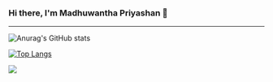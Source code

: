 ### Hi there, I'm Madhuwantha Priyashan 👋
<hr>

![Anurag's GitHub stats](https://github-readme-stats.vercel.app/api?username=madhuwantha&theme=swift&show_icons=true)


[![Top Langs](https://github-readme-stats.vercel.app/api/top-langs/?username=madhuwantha&layout=compact)](https://github.com/madhuwantha/github-readme-stats)


![](https://visitor-badge.laobi.icu/badge?page_id=madhuwantha)

<!--
**madhuwantha/madhuwantha** is a ✨ _special_ ✨ repository because its `README.md` (this file) appears on your GitHub profile.

Here are some ideas to get you started:

- 🔭 I’m currently working on ...
- 🌱 I’m currently learning ...
- 👯 I’m looking to collaborate on ...
- 🤔 I’m looking for help with ...
- 💬 Ask me about ...
- 📫 How to reach me: ...
- 😄 Pronouns: ...
- ⚡ Fun fact: ...
-->


[website]: https://madhuwantha.equitem-soft.com/
